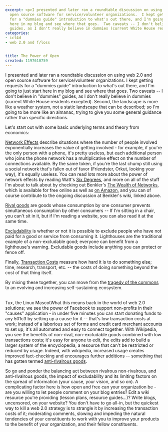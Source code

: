```yaml
---
excerpt: <p>I presented and later ran a roundtable discussion on using web 2.0 and
  open source software for service/volunteer organizations.  I kept getting requests
  for a "dummies guide" introduction to what's out there, and I'm going to just start
  here in my blog and see where that goes.  Two caveats -- I don't believe in "dummies"
  guides, as I don't really believe in dummies (current White House residents excepted).
categories:
- ict4d
- web 2.0 and f/loss


title: The Power of Open
created: 1197610759
---
```

<p>I presented and later ran a roundtable discussion on using web 2.0 and open source software for service/volunteer organizations.  I kept getting requests for a "dummies guide" introduction to what's out there, and I'm going to just start here in my blog and see where that goes.  Two caveats -- I don't believe in "dummies" guides, as I don't really believe in dummies (current White House residents excepted).  Second, the landscape is more like a weather system, not a static landscape that can be described; so I'm going to be more like an almanac, trying to give you some general guidance rather than specific directions.</p>

<p>Let's start out with some basic underlying terms and theory from economics:</p>

<p><a href="http://en.wikipedia.org/wiki/Network_effects">Network Effects</a> describe situations where the number of people involved exponentially increases the value of getting involved - for example, if you're the only person with a phone, it's pretty useless, but each additional person who joins the phone network has a multiplicative effect on the number of connections available.  By the same token, if you're the last chump still using a social network that's fallen out of favor (Friendster, Orkut, looking your way), it's equally useless.  You can read lots more about the power of network effects by reading Watt's <a href="http://www.amazon.com/Six-Degrees-Science-Connected-Age/dp/0393041425">Six Degrees</a>, and more on all of the stuff I'm about to talk about by checking out Benkler's <a href="http://www.benkler.org/wealth_of_networks/index.php/Main_Page">The Wealth of Networks</a>, which is available for free online as well as <a href="http://www.amazon.com/Wealth-Networks-Production-Transforms-Markets/dp/0300110561">on Amazon</a>, and you can of course contribute to the ongoing discussion at Benkler's wiki, linked above.</p>

<p><a href="http://en.wikipedia.org/wiki/Rivalrous">Rival goods</a> are goods whose consumption by one consumer prevents simultaneous consumption by other consumers -- If I'm sitting in a chair, you can't sit in it, but if I'm reading a website, you can also read it at the same time.</p>

<p><a href="http://en.wikipedia.org/wiki/Excludability">Excludability</a> is whether or not it is possible to exclude people who have not paid for a good or service from consuming it.  Lighthouses are the traditional example of a non-excludable good; everyone can benefit from a lighthouse's warning.  Excludable goods include anything you can protect or fence off.</p>

<p>Finally, <a href="http://en.wikipedia.org/wiki/Transaction_costs">Transaction Costs</a> measure how hard it is to do something else; time, research, transport, etc. -- the costs of doing something beyond the cost of that thing itself.</p>

<p>By mixing these together, you can move from the <a href="http://en.wikipedia.org/wiki/Tragedy_of_the_commons">tragedy of the commons</a> to an evolving and increasing self-sustaining ecosystem.</p>

<br clear="all">Tux, the Linux MascotWhat this means back in the world of web 2.0 solutions; we see the power of Facebook to support non-profits in their "causes" application - in under five minutes you can start donating funds to any 501c3 by setting up a cause for it -- that's low transaction costs at work; instead of a laborious set of forms and credit card merchant accounts to set up, it's all automated and easy to connect together.  With Wikipedia, you see the benefits of non-rival, non-excludable goods combined with low transactions costs; it's easy for anyone to edit, the edits add to build a larger system of the encyclopedia, a resource that can't be restricted or reduced by usage.  Indeed, with wikipedia, increased usage creates improved fact-checking and encourages further additions -- something that has gotten termed <a href="http://en.wikipedia.org/wiki/Anti-rival_goods">anti-rivalrous goods</a>.

<p>So go and ponder the balancing act between rivalrous non-rivalrous, and anti-rivalrous goods, the impact of excludability and its limiting factors on the spread of information (your cause, your vision, and so on).  A complicating factor here is how open and free can your organization be - are you willing to let people comment on your blog entries?  Edit a wiki resource you're providing (lesson plans, resource guides...)?  Write blogs, uncensored, on your website?  You don't have to go all-in, but the quickest way to kill a web 2.0 strategy is to strangle it by increasing the transaction costs of it; moderating comments, slowing and impeding the natural tendencies of your constituents to work with you to improve your products to the benefit of your organization, and their fellow constituents.</p>
